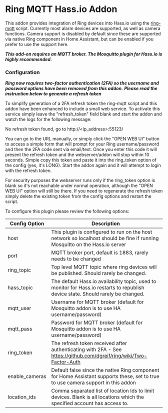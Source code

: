 # Ring MQTT Hass.io Addon
This addon provides integration of Ring devices into Hass.io using the [ring-mqtt](https://github.com/tsightler/ring-mqtt) script.  Currently most alarm devices are supported, as well as camera functions.  Camera support is disabled by default since these are supported via native Ring component in Home Assistant, but can be enabled if you prefer to use the support here.

***This add-on requires an MQTT broker.  The Mosquitto plugin for Hass.io is highly recommended.***

### Configuration
***Ring now requires two-factor authentication (2FA) so the username and password options have been removed from this addon.***
***Please read the instruction below to generate a refresh token***

To simplify generation of a 2FA refresh token the ring-mqtt script and this addon have been enhanced to include a small web service.  To activate this service simply leave the "refresh_token" field blank and start the addon and watch the logs for the following message:

No refresh token found, go to http://<ip_address>:55123/

You can go to the URL manually, or simply click the "OPEN WEB UI" button to access a simple form that will prompt for your Ring username/password and then the 2FA code sent via email/text.  Once you enter this code it will present the refresh token and the webserver/addon will stop within 10 seconds.  Simple copy this token and paste it into the ring_token option of the config (yes, it's LONG).  Start the addon again and it will attempt to login with the refresh token.

For security purposes the webserver runs only if the ring_token option is blank so it's not reachable under normal operation, although the "OPEN WEB UI" option will still be there.  If you need to regenerate the refresh token simply delete the existing token from the config options and restart the script.

To configure this plugin please review the following options:

| Config Option | Description |
| --- | --- |
| host | This plugin is configured to run on the host network so localhost should be fine if running Mosquitto on the Hass.io server |
| port | MQTT broker port, default is 1883, rarely needs to be changed |
| ring_topic | Top level MQTT topic where ring devices will be published.  Should rarely be changed.  |
| hass_topic | The default Hass.io availability topic, used to monitor for Hass.io restarts to republish device state.  Should rarely be changed. |
| mqtt_user | Username for MQTT broker (default for Mosquitto addon is to use HA username/password) |
| mqtt_pass | Password for MQTT broker (default for Mosquitto addon is to use HA username/password) |
| ring_token | The refresh token received after authenticating with 2FA - See https://github.com/dgreif/ring/wiki/Two-Factor-Auth |
| enable_cameras | Default false since the native Ring component for Home Assistant supports these, set to true to use camera support in this addon |
| location_ids | Comma separated list of location Ids to limit devices.  Blank is all locations which the specified account has access to. |

